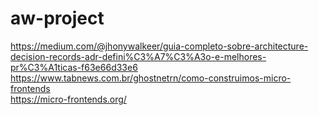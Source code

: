 # aw-project

https://medium.com/@jhonywalkeer/guia-completo-sobre-architecture-decision-records-adr-defini%C3%A7%C3%A3o-e-melhores-pr%C3%A1ticas-f63e66d33e6
<br>
https://www.tabnews.com.br/ghostnetrn/como-construimos-micro-frontends
<br>
https://micro-frontends.org/
